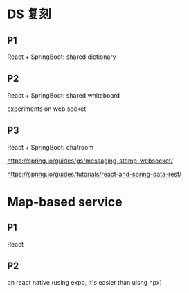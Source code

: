 # DS 复刻

## P1
React + SpringBoot: shared dictionary

## P2
React + SpringBoot: shared whiteboard

experiments on web socket

## P3
React + SpringBoot: chatroom

https://spring.io/guides/gs/messaging-stomp-websocket/

https://spring.io/guides/tutorials/react-and-spring-data-rest/

# Map-based service

## P1

React

## P2

on react native (using expo, it's easier than uisng npx)
